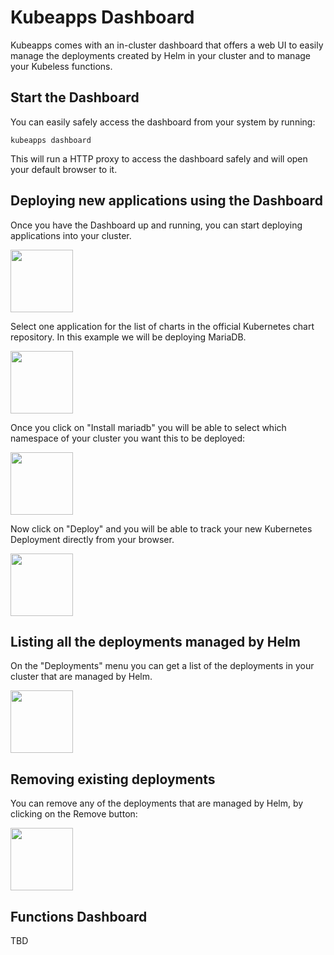 # Kubeapps Dashboard

Kubeapps comes with an in-cluster dashboard that offers a web UI to easily manage the deployments created by Helm in your cluster and to manage your Kubeless functions.

## Start the Dashboard

You can easily safely access the dashboard from your system by running:

```
kubeapps dashboard
```

This will run a HTTP proxy to access the dashboard safely and will open your default browser to it.

## Deploying new applications using the Dashboard

Once you have the Dashboard up and running, you can start deploying applications into your cluster.

<img src="https://github.com/kubeapps/kubeapps/raw/master/img/dashboard.png" width="100">

Select one application for the list of charts in the official Kubernetes chart repository. In this example we will be deploying MariaDB.

<img src="https://github.com/kubeapps/kubeapps/raw/master/img/mariadb.png" width="100">

Once you click on "Install mariadb" you will be able to select which namespace of your cluster you want this to be deployed:

<img src="https://github.com/kubeapps/kubeapps/raw/master/img/namespace.png" width="100">

Now click on "Deploy" and you will be able to track your new Kubernetes Deployment directly from your browser.

<img src="https://github.com/kubeapps/kubeapps/raw/master/img/mariadb-deploy.png" width="100">

## Listing all the deployments managed by Helm

On the "Deployments" menu you can get a list of the deployments in your cluster that are managed by Helm.

<img src="https://github.com/kubeapps/kubeapps/raw/master/img/deployments.png" width="100">

## Removing existing deployments

You can remove any of the deployments that are managed by Helm, by clicking on the Remove button:

<img src="https://github.com/kubeapps/kubeapps/raw/master/img/delete-mariadb.png" width="100">

## Functions Dashboard

TBD